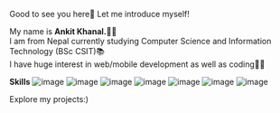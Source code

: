 Good to see you here👋 Let me introduce myself!

My name is <b>Ankit Khanal.</b>🙍‍♂️ <br/>
I am from Nepal currently studying Computer Science and Information Technology (BSc CSIT)📚 <br/>
I have huge interest in web/mobile development as well as coding🧑‍💻 <br/>

<b>Skills</b>
![image](https://github.com/khanalankitt/khanalankitt/assets/72298204/f7963079-60d2-4c66-bec0-07b49b28bd3c) ![image](https://github.com/khanalankitt/khanalankitt/assets/72298204/dc54289a-3c5f-4f2f-a553-bfd7b34785f9) ![image](https://github.com/khanalankitt/khanalankitt/assets/72298204/6122e2b3-4fac-4d7f-8262-4a8772a613df) ![image](https://github.com/khanalankitt/khanalankitt/assets/72298204/4f3fa754-f717-4402-acaf-bd9d769cf4bd) ![image](https://github.com/khanalankitt/khanalankitt/assets/72298204/7b4c6b0e-c573-46ab-9273-c04d6629d837) ![image](https://github.com/khanalankitt/khanalankitt/assets/72298204/1429791e-d42f-4c63-84db-bc43a4a688fe) ![image](https://github.com/khanalankitt/khanalankitt/assets/72298204/8eb9d00f-eb71-4921-a008-2ec970872a67)

Explore my projects:)












